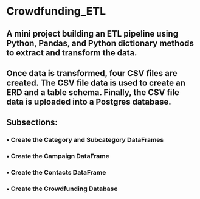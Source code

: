 # Crowdfunding_ETL


## A mini project building an ETL pipeline using Python, Pandas, and Python dictionary methods to extract and transform the data. 
## Once data is transformed, four CSV files are created. The CSV file data is used to create an ERD and a table schema. Finally, the CSV file data is uploaded into a Postgres database.

## Subsections:
   ### •	Create the Category and Subcategory DataFrames
   ### •	Create the Campaign DataFrame
   ### •	Create the Contacts DataFrame
   ### •	Create the Crowdfunding Database
